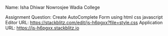 Name: Isha Dhiwar
Nowrosjee Wadia College

Assignment Question:
Create AutoComplete Form using html css javascript
Editor URL:   https://stackblitz.com/edit/js-h6pgxx?file=style.css
Application URL: https://js-h6pgxx.stackblitz.io
